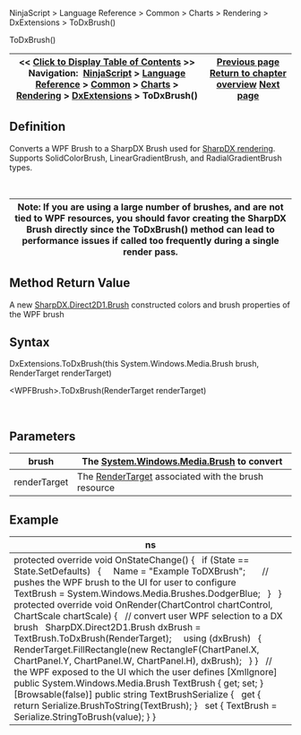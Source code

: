 ﻿


NinjaScript \> Language Reference \> Common \> Charts \> Rendering \> DxExtensions \> ToDxBrush()






















ToDxBrush()







| \<\< [Click to Display Table of Contents](dxextensions_todxbrush.md) \>\> **Navigation:**     [NinjaScript](ninjascript.md) \> [Language Reference](language_reference_wip.md) \> [Common](common.md) \> [Charts](chart.md) \> [Rendering](rendering.md) \> [DxExtensions](dxextensions.md) \> ToDxBrush() | [Previous page](dxextensions.md) [Return to chapter overview](dxextensions.md) [Next page](dxextensions_tovector2.md) |
| --- | --- |











## Definition


Converts a WPF Brush to a SharpDX Brush used for [SharpDX rendering](using_sharpdx_for_custom_chart_rendering.md). Supports SolidColorBrush, LinearGradientBrush, and RadialGradientBrush types.


 




| Note: If you are using a large number of brushes, and are not tied to WPF resources, you should favor creating the SharpDX Brush directly since the ToDxBrush() method can lead to performance issues if called too frequently during a single render pass. |
| --- |



## 


## 


## Method Return Value


A new [SharpDX.Direct2D1\.Brush](sharpdx_direct2d1_brush.md) constructed colors and brush properties of the WPF brush


## 


## Syntax


DxExtensions.ToDxBrush(this System.Windows.Media.Brush brush, RenderTarget renderTarget)  

\<WPFBrush\>.ToDxBrush(RenderTarget renderTarget)


 


## Parameters




| brush | The [System.Windows.Media.Brush](https://msdn.microsoft.com/en-us/library/system.windows.media.brush(v=vs.110).aspx) to convert |
| --- | --- |
| renderTarget | The [RenderTarget](rendertarget.md) associated with the brush resource |



## 


## 


## Example




| ns |
| --- |
| protected override void OnStateChange() {    if (State \=\= State.SetDefaults)    {      Name \= "Example ToDXBrush";        // pushes the WPF brush to the UI for user to configure      TextBrush \= System.Windows.Media.Brushes.DodgerBlue;    }   } protected override void OnRender(ChartControl chartControl, ChartScale chartScale) {    // convert user WPF selection to a DX brush    SharpDX.Direct2D1\.Brush dxBrush \= TextBrush.ToDxBrush(RenderTarget);      using (dxBrush)    {      RenderTarget.FillRectangle(new RectangleF(ChartPanel.X, ChartPanel.Y, ChartPanel.W, ChartPanel.H), dxBrush);    } }   // the WPF exposed to the UI which the user defines \[XmlIgnore] public System.Windows.Media.Brush TextBrush { get; set; }   \[Browsable(false)] public string TextBrushSerialize {    get { return Serialize.BrushToString(TextBrush); }    set { TextBrush \= Serialize.StringToBrush(value); } } |









